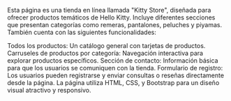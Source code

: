 Esta página es una tienda en línea llamada "Kitty Store", diseñada para ofrecer productos temáticos de Hello Kitty. Incluye diferentes secciones que presentan categorías como remeras, pantalones, peluches y piyamas. También cuenta con las siguientes funcionalidades:

Todos los productos: Un catálogo general con tarjetas de productos.
Carruseles de productos por categoría: Navegación interactiva para explorar productos específicos.
Sección de contacto: Información básica para que los usuarios se comuniquen con la tienda.
Formulario de registro: Los usuarios pueden registrarse y enviar consultas o reseñas directamente desde la página.
La página utiliza HTML, CSS, y Bootstrap para un diseño visual atractivo y responsivo.
